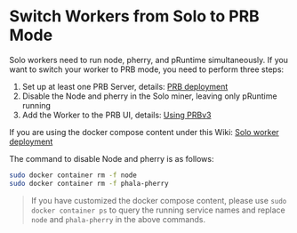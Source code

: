 # Switch Workers from Solo to PRB Mode

Solo workers need to run node, pherry, and pRuntime simultaneously. If you want to switch your worker to PRB mode, you need to perform three steps:

1. Set up at least one PRB Server, details: [PRB deployment](https://wiki.phala.network/en-us/mine/phala-worker/prbv3-deployment/)
2. Disable the Node and pherry in the Solo miner, leaving only pRuntime running
3. Add the Worker to the PRB UI, details: [Using PRBv3](https://wiki.phala.network/en-us/mine/phala-worker/using-prbv3/)

If you are using the docker compose content under this Wiki: [Solo worker deployment](https://wiki.phala.network/en-us/mine/phala-worker/solo-worker-deployment/)

The command to disable Node and pherry is as follows:

```bash
sudo docker container rm -f node
sudo docker container rm -f phala-pherry
```

> If you have customized the docker compose content, please use `sudo docker container ps` to query the running service names and replace `node` and `phala-pherry` in the above commands.
